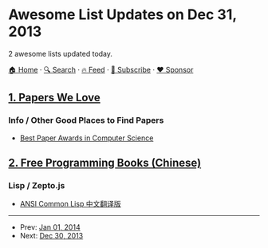 # Awesome List Updates on Dec 31, 2013

2 awesome lists updated today.

[🏠 Home](/README.md) · [🔍 Search](https://www.trackawesomelist.com/search/) · [🔥 Feed](https://www.trackawesomelist.com/rss.xml) · [📮 Subscribe](https://trackawesomelist.us17.list-manage.com/subscribe?u=d2f0117aa829c83a63ec63c2f&id=36a103854c) · [❤️  Sponsor](https://github.com/sponsors/theowenyoung)



## [1. Papers We Love](/content/papers-we-love/papers-we-love/README.md)

### Info / Other Good Places to Find Papers

*   [Best Paper Awards in Computer Science](http://jeffhuang.com/best_paper_awards.html)

## [2. Free Programming Books (Chinese)](/content/EbookFoundation/free-programming-books/books/free-programming-books-zh/README.md)

### Lisp / Zepto.js

*   [ANSI Common Lisp 中文翻译版](http://acl.readthedocs.org/en/latest/)

---

- Prev: [Jan 01, 2014](/content/2014/01/01/README.md)
- Next: [Dec 30, 2013](/content/2013/12/30/README.md)